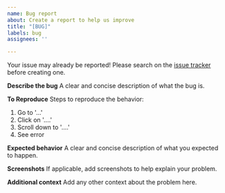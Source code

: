 ```yaml
---
name: Bug report
about: Create a report to help us improve
title: "[BUG]"
labels: bug
assignees: ''

---
```


Your issue may already be reported!
Please search on the [issue tracker](https://github.com/Agrover112/awesome-semantic-search/issues) before creating one.


**Describe the bug**
A clear and concise description of what the bug is.

**To Reproduce**
Steps to reproduce the behavior:
1. Go to '...'
2. Click on '....'
3. Scroll down to '....'
4. See error

**Expected behavior**
A clear and concise description of what you expected to happen.

**Screenshots**
If applicable, add screenshots to help explain your problem.

**Additional context**
Add any other context about the problem here.
